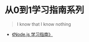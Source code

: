 # 从0到1学习指南系列

> I know that I know nothing

* [《Node.js 学习指南》](https://aaronlamz.github.io/node-learning-ebook)
